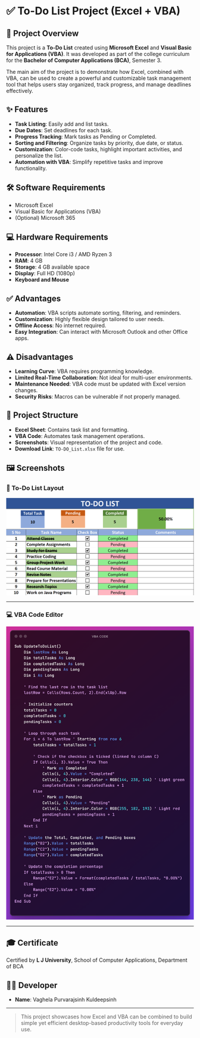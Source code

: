 # ✅ To-Do List Project (Excel + VBA)

## 📌 Project Overview
This project is a **To-Do List** created using **Microsoft Excel** and **Visual Basic for Applications (VBA)**. It was developed as part of the college curriculum for the **Bachelor of Computer Applications (BCA)**, Semester 3.

The main aim of the project is to demonstrate how Excel, combined with VBA, can be used to create a powerful and customizable task management tool that helps users stay organized, track progress, and manage deadlines effectively.

## ✨ Features
- **Task Listing**: Easily add and list tasks.
- **Due Dates**: Set deadlines for each task.
- **Progress Tracking**: Mark tasks as Pending or Completed.
- **Sorting and Filtering**: Organize tasks by priority, due date, or status.
- **Customization**: Color-code tasks, highlight important activities, and personalize the list.
- **Automation with VBA**: Simplify repetitive tasks and improve functionality.

## 🛠️ Software Requirements
- Microsoft Excel
- Visual Basic for Applications (VBA)
- (Optional) Microsoft 365

## 💻 Hardware Requirements
- **Processor**: Intel Core i3 / AMD Ryzen 3  
- **RAM**: 4 GB  
- **Storage**: 4 GB available space  
- **Display**: Full HD (1080p)  
- **Keyboard and Mouse**

## ✅ Advantages
- **Automation**: VBA scripts automate sorting, filtering, and reminders.
- **Customization**: Highly flexible design tailored to user needs.
- **Offline Access**: No internet required.
- **Easy Integration**: Can interact with Microsoft Outlook and other Office apps.

## ⚠️ Disadvantages
- **Learning Curve**: VBA requires programming knowledge.
- **Limited Real-Time Collaboration**: Not ideal for multi-user environments.
- **Maintenance Needed**: VBA code must be updated with Excel version changes.
- **Security Risks**: Macros can be vulnerable if not properly managed.

## 📂 Project Structure
- **Excel Sheet**: Contains task list and formatting.
- **VBA Code**: Automates task management operations.
- **Screenshots**: Visual representation of the project and code.
- **Download Link**: `TO-DO_List.xlsx` file for use.

## 🖼️ Screenshots

### 🧾 To-Do List Layout

![To-Do List Screenshot](images/todo_list_layout.png)

---

### 💻 VBA Code Editor

![VBA Code Screenshot](images/vba_code_screenshot.png)

---

## 🎓 Certificate
Certified by **L J University**, School of Computer Applications, Department of BCA

## 👨‍💻 Developer
- **Name**: Vaghela Purvarajsinh Kuldeepsinh

---

> This project showcases how Excel and VBA can be combined to build simple yet efficient desktop-based productivity tools for everyday use.
